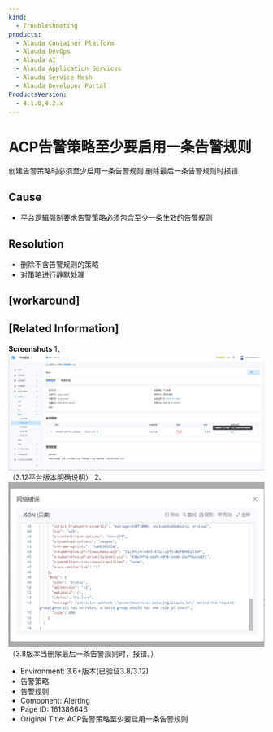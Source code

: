 ```yaml
---
kind:
  - Troubleshooting
products:
  - Alauda Container Platform
  - Alauda DevOps
  - Alauda AI
  - Alauda Application Services
  - Alauda Service Mesh
  - Alauda Developer Portal
ProductsVersion:
  - 4.1.0,4.2.x
---
```

<!-- A type of document that involves encountering a fault, diagnosing it, performing root cause analysis, and providing solutions. -->

# ACP告警策略至少要启用一条告警规则

创建告警策略时必须至少启用一条告警规则 删除最后一条告警规则时报错

## Cause
- 平台逻辑强制要求告警策略必须包含至少一条生效的告警规则

## Resolution
- 删除不含告警规则的策略
- 对策略进行静默处理

## [workaround]

## [Related Information]
**Screenshots**
1、![](assets/acpgao-jing-ce-lue-zhi-shao-yao-qi-yong-yi-tiao-gao-jing-gui-ze/image-2023-8-26_14-39-0.png)（3.12平台版本明确说明）
2、![](assets/acpgao-jing-ce-lue-zhi-shao-yao-qi-yong-yi-tiao-gao-jing-gui-ze/image-2023-8-26_14-39-25.png)（3.8版本当删除最后一条告警规则时，报错。）
- Environment: 3.6+版本(已验证3.8/3.12)
- 告警策略
- 告警规则
- Component: Alerting
- Page ID: 161386646
- Original Title: ACP告警策略至少要启用一条告警规则
